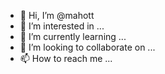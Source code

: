 - 👋 Hi, I’m @mahott
- 👀 I’m interested in ...
- 🌱 I’m currently learning ...
- 💞️ I’m looking to collaborate on ...
- 📫 How to reach me ...

<!---
mahott/mahott is a ✨ special ✨ repository because its `README.md` (this file) appears on your GitHub profile.
You can click the Preview link to take a look at your changes.
--->
